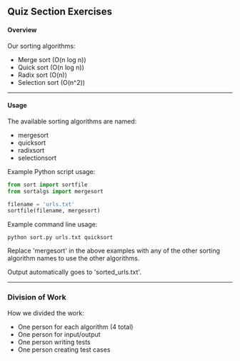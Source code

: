 ## Quiz Section Exercises

#### Overview
Our sorting algorithms:
* Merge sort (O(n log n))
* Quick sort (O(n log n))
* Radix sort (O(n))
* Selection sort (O(n^2))

---

#### Usage
The available sorting algorithms are named:
* mergesort
* quicksort
* radixsort
* selectionsort

Example Python script usage:
```python
from sort import sortfile
from sortalgs import mergesort

filename = 'urls.txt'
sortfile(filename, mergesort)
```

Example command line usage:
```
python sort.py urls.txt quicksort
```

Replace 'mergesort' in the above examples with any of the other
sorting algorithm names to use the other algorithms.

Output automatically goes to 'sorted_urls.txt'.

---

### Division of Work
How we divided the work:
* One person for each algorithm (4 total)
* One person for input/output
* One person writing tests
* One person creating test cases
